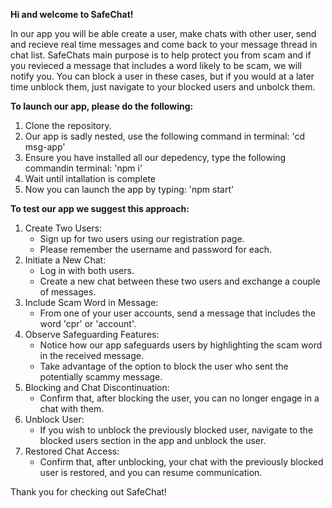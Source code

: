 **Hi and welcome to SafeChat!**

In our app you will be able create a user, make chats with other user, send and recieve real time messages and come back to your message thread in chat list. SafeChats main purpose is to help protect you from scam and if you revieced a message that includes a word likely to be scam, we will notify you. You can block a user in these cases, but if you would at a later time unblock them, just navigate to your blocked users and unbolck them.

**To launch our app, please do the following:**
  1. Clone the repository.
  2. Our app is sadly nested, use the following command in terminal: 'cd msg-app'
  3. Ensure you have installed all our depedency, type the following commandin terminal: 'npm i'
  4. Wait until intallation is complete
  5. Now you can launch the app by typing: 'npm start'

**To test our app we suggest this approach:**
  1. Create Two Users: 
      - Sign up for two users using our registration page.
      - Please remember the username and password for each.
  2. Initiate a New Chat:
      - Log in with both users.
      - Create a new chat between these two users and exchange a couple of messages.
  4. Include Scam Word in Message:
      - From one of your user accounts, send a message that includes the word 'cpr' or 'account'.
  5. Observe Safeguarding Features: 
      - Notice how our app safeguards users by highlighting the scam word in the received message.
      - Take advantage of the option to block the user who sent the potentially scammy message.
  6. Blocking and Chat Discontinuation: 
      - Confirm that, after blocking the user, you can no longer engage in a chat with them.
  7. Unblock User: 
      - If you wish to unblock the previously blocked user, navigate to the blocked users section in the app and unblock the user.
  8. Restored Chat Access:
      - Confirm that, after unblocking, your chat with the previously blocked user is restored, and you can resume communication.

Thank you for checking out SafeChat!
 
     

